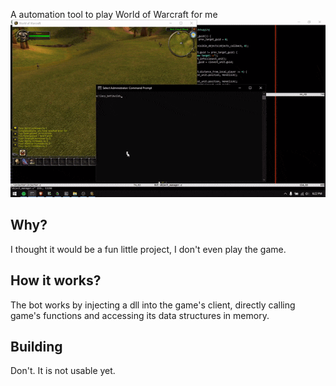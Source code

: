 A automation tool to play World of Warcraft for me
![](demo.gif)
## Why?
I thought it would be a fun little project, I don't even play the game.

## How it works?
The bot works by injecting a dll into the game's client, directly calling game's functions and accessing its data structures in memory.

## Building
Don't. It is not usable yet.
